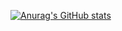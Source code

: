 
[![Anurag's GitHub stats](https://github-readme-stats.vercel.app/api?username=MehrabVosough)](https://github.com/anuraghazra/github-readme-stats)

<!---
MehrabVosough/MehrabVosough is a ✨ special ✨ repository because its `README.md` (this file) appears on your GitHub profile.
You can click the Preview link to take a look at your changes.
--->

